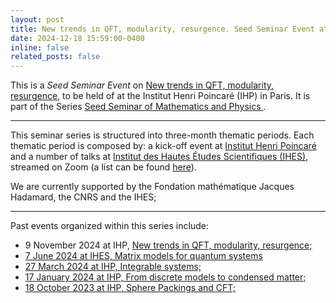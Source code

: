 ```yaml
---
layout: post
title: New trends in QFT, modularity, resurgence. Seed Seminar Event at IHP (Paris)
date: 2024-12-18 15:59:00-0400
inline: false
related_posts: false
---
```


This is a <i>Seed Seminar Event</i> on  <a href="https://seedseminar.apps.math.cnrs.fr/" target="_blank">New trends in QFT, modularity, resurgence</a>, to be held of  at the Institut Henri Poincaré (IHP) in Paris. It is part of the Series <a href="https://seedseminar.apps.math.cnrs.fr/" target="_blank"> Seed Seminar of Mathematics and Physics </a>.

---

This seminar series is structured into three-month thematic periods. Each thematic period is composed by: a kick-off event at [Institut Henri Poincaré](https://www.ihp.fr/fr) and a number of talks at [Institut des Hautes Études Scientifiques (IHES)](https://www.ihes.fr/), streamed on Zoom (a list can be found [here](https://seedseminar.apps.math.cnrs.fr/talks/)). </a><br/>

We are currently supported by the Fondation mathématique Jacques Hadamard, the CNRS and the IHES; 

---

Past events organized within this series include:

- 9 November 2024 at IHP, <a href="https://indico.math.cnrs.fr/event/13003/" target="_blank"> New trends in QFT, modularity, resurgence;
- 7 June 2024 at IHES, <a href="https://indico.math.cnrs.fr/event/12052/" target="_blank"> Matrix models for quantum systems
- 27 March 2024 at IHP, <a href="https://indico.math.cnrs.fr/event/11734/" target="_blank">  Integrable systems;
- 17 January 2024 at IHP, <a href="https://indico.math.cnrs.fr/event/11013/" target="_blank"> From discrete models to condensed matter;
- 18 October 2023 at IHP,  <a href="https://indico.math.cnrs.fr/event/10547/" target="_blank"> Sphere Packings and CFT;






